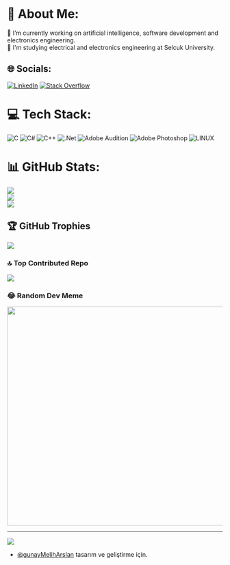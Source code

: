 # 💫 About Me:
🔭 I’m currently working on artificial intelligence, software development and electronics engineering.<br>🌱 I'm studying electrical and electronics engineering at Selcuk University.


## 🌐 Socials:
[![LinkedIn](https://img.shields.io/badge/LinkedIn-%230077B5.svg?logo=linkedin&logoColor=white)](https://tr.linkedin.com/in/g%C3%BCnay-melih-arslan-980814206?trk=profile-badge) [![Stack Overflow](https://img.shields.io/badge/-Stackoverflow-FE7A16?logo=stack-overflow&logoColor=white)](https://stackoverflow.com/users/21721318) 

# 💻 Tech Stack:
![C](https://img.shields.io/badge/c-%2300599C.svg?style=for-the-badge&logo=c&logoColor=white) ![C#](https://img.shields.io/badge/c%23-%23239120.svg?style=for-the-badge&logo=c-sharp&logoColor=white) ![C++](https://img.shields.io/badge/c++-%2300599C.svg?style=for-the-badge&logo=c%2B%2B&logoColor=white) ![.Net](https://img.shields.io/badge/.NET-5C2D91?style=for-the-badge&logo=.net&logoColor=white) ![Adobe Audition](https://img.shields.io/badge/Adobe%20Audition-9999FF.svg?style=for-the-badge&logo=Adobe%20Audition&logoColor=white) ![Adobe Photoshop](https://img.shields.io/badge/adobephotoshop-%2331A8FF.svg?style=for-the-badge&logo=adobephotoshop&logoColor=white) ![LINUX](https://img.shields.io/badge/Linux-FCC624?style=for-the-badge&logo=linux&logoColor=black)
# 📊 GitHub Stats:
![](https://github-readme-stats.vercel.app/api?username=gunayMelihArslan&theme=dark&hide_border=false&include_all_commits=true&count_private=true)<br/>
![](https://github-readme-streak-stats.herokuapp.com/?user=gunayMelihArslan&theme=dark&hide_border=false)<br/>
![](https://github-readme-stats.vercel.app/api/top-langs/?username=gunayMelihArslan&theme=dark&hide_border=false&include_all_commits=true&count_private=true&layout=compact)

## 🏆 GitHub Trophies
![](https://github-profile-trophy.vercel.app/?username=gunayMelihArslan&theme=radical&no-frame=false&no-bg=true&margin-w=4)

### 🔝 Top Contributed Repo
![](https://github-contributor-stats.vercel.app/api?username=gunayMelihArslan&limit=5&theme=dark&combine_all_yearly_contributions=true)

### 😂 Random Dev Meme
<img src="https://rm.up.railway.app/" width="512px"/>

---
[![](https://visitcount.itsvg.in/api?id=gunayMelihArslan&icon=0&color=0)](https://visitcount.itsvg.in)


- [@gunayMelihArslan](https://www.github.com/gunayMelihArslan) tasarım ve geliştirme için.

  
